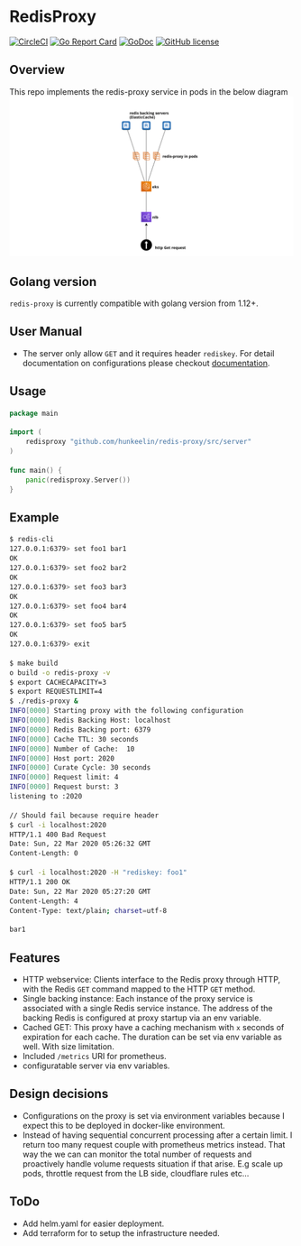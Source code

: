 # RedisProxy 
[![CircleCI](https://circleci.com/gh/hunkeelin/redis-proxy.svg?style=shield)](https://circleci.com/gh/hunkeelin/redis-proxy)
[![Go Report Card](https://goreportcard.com/badge/github.com/hunkeelin/redis-proxy)](https://goreportcard.com/report/github.com/hunkeelin/redis-proxy)
[![GoDoc](https://godoc.org/github.com/hunkeelin/redis-proxy/src/server?status.svg)](https://godoc.org/github.com/hunkeelin/redis-proxy/src/server)
[![GitHub license](https://img.shields.io/badge/license-MIT-blue.svg)](https://raw.githubusercontent.com/hunkeelin/redis-proxy/master/LICENSE)


## Overview
This repo implements the redis-proxy service in pods in the below diagram
![Architecture](arch.png)

## Golang version

`redis-proxy` is currently compatible with golang version from 1.12+.

## User Manual
* The server only allow `GET` and it requires header `rediskey`. For detail documentation on configurations please checkout [documentation](src/server/README.md).
## Usage
```go
package main

import (
    redisproxy "github.com/hunkeelin/redis-proxy/src/server"
)

func main() {
    panic(redisproxy.Server())
}
```

## Example
```bash
$ redis-cli
127.0.0.1:6379> set foo1 bar1
OK
127.0.0.1:6379> set foo2 bar2
OK
127.0.0.1:6379> set foo3 bar3
OK
127.0.0.1:6379> set foo4 bar4
OK
127.0.0.1:6379> set foo5 bar5
OK
127.0.0.1:6379> exit

$ make build
o build -o redis-proxy -v
$ export CACHECAPACITY=3
$ export REQUESTLIMIT=4
$ ./redis-proxy &
INFO[0000] Starting proxy with the following configuration
INFO[0000] Redis Backing Host: localhost
INFO[0000] Redis Backing port: 6379
INFO[0000] Cache TTL: 30 seconds
INFO[0000] Number of Cache:  10
INFO[0000] Host port: 2020
INFO[0000] Curate Cycle: 30 seconds
INFO[0000] Request limit: 4
INFO[0000] Request burst: 3
listening to :2020

// Should fail because require header 
$ curl -i localhost:2020
HTTP/1.1 400 Bad Request
Date: Sun, 22 Mar 2020 05:26:32 GMT
Content-Length: 0

$ curl -i localhost:2020 -H "rediskey: foo1"
HTTP/1.1 200 OK
Date: Sun, 22 Mar 2020 05:27:20 GMT
Content-Length: 4
Content-Type: text/plain; charset=utf-8

bar1

```

## Features
* HTTP webservice: Clients interface to the Redis proxy through HTTP, with the
Redis `GET` command mapped to the HTTP `GET` method.
* Single backing instance: Each instance of the proxy service is associated with a single Redis service instance. The address of the backing Redis is configured at proxy startup via an env variable. 
* Cached GET: This proxy have a caching mechanism with `x` seconds of expiration for each cache. The duration can be set via env variable as well. With size limitation.
* Included `/metrics` URI for prometheus. 
* configuratable server via env variables. 

## Design decisions 
* Configurations on the proxy is set via environment variables because I expect this to be deployed in docker-like environment. 
* Instead of having sequential concurrent processing after a certain limit. I return too many request couple with prometheus metrics instead. That way the we can can monitor the total number of requests and proactively handle volume requests situation if that arise. E.g scale up pods, throttle request from the LB side, cloudflare rules etc... 

## ToDo
- Add helm.yaml for easier deployment.
- Add terraform for to setup the infrastructure needed. 
